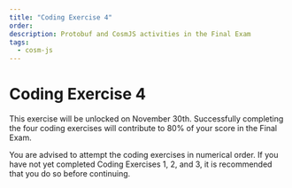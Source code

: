 ```yaml
---
title: "Coding Exercise 4"
order:
description: Protobuf and CosmJS activities in the Final Exam
tags:
  - cosm-js
---
```


# Coding Exercise 4

This exercise will be unlocked on November 30th. Successfully completing the four coding exercises will contribute to 80% of your score in the Final Exam.

You are advised to attempt the coding exercises in numerical order. If you have not yet completed Coding Exercises 1, 2, and 3, it is recommended that you do so before continuing.

<!--
**Coding Exercise 4** is now accessible in your personal repo. Click [here](https://git.academy.b9lab.com/ida-p5-final-exam/student-projects) to go to the Academy Gitlab server and open your project's merge requests page.

To complete this exercise, in effect you need to compile the Protobuf files and complete the CosmJS Typescript files. An experienced developer can tackle it in one hour and a half.

<HighlightBox type="note">

The four Coding Exercises are worth 80% of your Final Exam score collectively. 

You are free to attempt this exercise now, or you can wait until the Final Exam period officially begins on January 4th, 2024. The absolute deadline for attempting the exercise is February 1st.

</HighlightBox>

When you complete the exercise you will be able to see your score directly. You can repeat this exercise as often as you like if you want to improve your score.
-->
